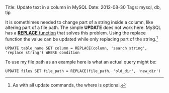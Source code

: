 Title: Update text in a column in MySQL
Date: 2012-08-30
Tags: mysql, db, tip

It is somethimes needed to change part of a string inside a column, like altering part of a file path. The simple **UPDATE** does not work here. MySQL has a [**REPLACE** function](http://dev.mysql.com/doc/refman/5.5/en/string-functions.html#function_replace) that solves this problem. Using the replace function the value can be updated while only replacing part of the string.[^1]

    UPDATE table_name SET column = REPLACE(column, 'search string', 'replace string') WHERE condition

To use my file path as an example here is what an actual query might be:

	UPDATE files SET file_path = REPLACE(file_path, 'old_dir', 'new_dir')

[^1]: As with all update commands, the where is optional.